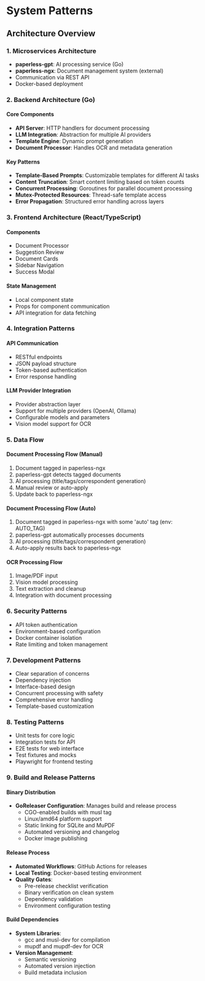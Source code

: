 # System Patterns

## Architecture Overview

### 1. Microservices Architecture
- **paperless-gpt**: AI processing service (Go)
- **paperless-ngx**: Document management system (external)
- Communication via REST API
- Docker-based deployment

### 2. Backend Architecture (Go)

#### Core Components
- **API Server**: HTTP handlers for document processing
- **LLM Integration**: Abstraction for multiple AI providers
- **Template Engine**: Dynamic prompt generation
- **Document Processor**: Handles OCR and metadata generation

#### Key Patterns
- **Template-Based Prompts**: Customizable templates for different AI tasks
- **Content Truncation**: Smart content limiting based on token counts
- **Concurrent Processing**: Goroutines for parallel document processing
- **Mutex-Protected Resources**: Thread-safe template access
- **Error Propagation**: Structured error handling across layers

### 3. Frontend Architecture (React/TypeScript)

#### Components
- Document Processor
- Suggestion Review
- Document Cards
- Sidebar Navigation
- Success Modal

#### State Management
- Local component state
- Props for component communication
- API integration for data fetching

### 4. Integration Patterns

#### API Communication
- RESTful endpoints
- JSON payload structure
- Token-based authentication
- Error response handling

#### LLM Provider Integration
- Provider abstraction layer
- Support for multiple providers (OpenAI, Ollama)
- Configurable models and parameters
- Vision model support for OCR

### 5. Data Flow

#### Document Processing Flow (Manual)
1. Document tagged in paperless-ngx
2. paperless-gpt detects tagged documents
3. AI processing (title/tags/correspondent generation)
4. Manual review or auto-apply
5. Update back to paperless-ngx

#### Document Processing Flow (Auto)
1. Document tagged in paperless-ngx with some 'auto' tag (env: AUTO_TAG)
2. paperless-gpt automatically processes documents
3. AI processing (title/tags/correspondent generation)
4. Auto-apply results back to paperless-ngx

#### OCR Processing Flow
1. Image/PDF input
2. Vision model processing
3. Text extraction and cleanup
4. Integration with document processing

### 6. Security Patterns
- API token authentication
- Environment-based configuration
- Docker container isolation
- Rate limiting and token management

### 7. Development Patterns
- Clear separation of concerns
- Dependency injection
- Interface-based design
- Concurrent processing with safety
- Comprehensive error handling
- Template-based customization

### 8. Testing Patterns
- Unit tests for core logic
- Integration tests for API
- E2E tests for web interface
- Test fixtures and mocks
- Playwright for frontend testing

### 9. Build and Release Patterns

#### Binary Distribution
- **GoReleaser Configuration**: Manages build and release process
  - CGO-enabled builds with musl tag
  - Linux/amd64 platform support
  - Static linking for SQLite and MuPDF
  - Automated versioning and changelog
  - Docker image publishing

#### Release Process
- **Automated Workflows**: GitHub Actions for releases
- **Local Testing**: Docker-based testing environment
- **Quality Gates**:
  - Pre-release checklist verification
  - Binary verification on clean system
  - Dependency validation
  - Environment configuration testing

#### Build Dependencies
- **System Libraries**:
  - gcc and musl-dev for compilation
  - mupdf and mupdf-dev for OCR
- **Version Management**:
  - Semantic versioning
  - Automated version injection
  - Build metadata inclusion
